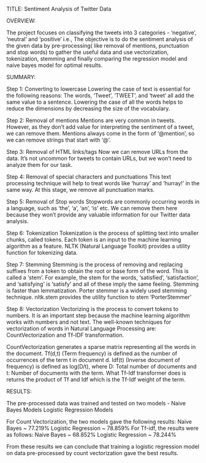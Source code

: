 TITLE:  Sentiment Analysis of Twitter Data

OVERVIEW:

The project focuses on classifying the tweets into 3 categories - ‘negative’, ‘neutral’ and ‘positive’ i.e., The objective is to do the sentiment analysis of the given data by pre-processing( like removal of mentions, punctuation and stop words) to gather the useful data and use vectorization, tokenization, stemming and finally comparing the regression model and naive bayes model for optimal results.

SUMMARY:

Step 1: Converting to lowercase
Lowering the case of text is essential for the following reasons:
The words, ‘Tweet’, ‘TWEET’, and ‘tweet’ all add the same value to a sentence.
Lowering the case of all the words helps to reduce the dimensions by decreasing the size of the vocabulary.

Step 2: Removal of mentions
Mentions are very common in tweets. However, as they don’t add value for interpreting the sentiment of a tweet, we can remove them. Mentions always come in the form of ‘@mention’, so we can remove strings that start with ‘@’.

Step 3: Removal of HTML links/tags
Now we can remove URLs from the data. It’s not uncommon for tweets to contain URLs, but we won’t need to analyze them for our task.

Step 4: Removal of special characters and punctuations
This text processing technique will help to treat words like ‘hurray’ and ‘hurray!’ in the same way. At this stage, we remove all punctuation marks.


Step 5: Removal of Stop words
Stopwords are commonly occurring words in a language, such as ‘the’, ‘a’, ‘an’, ‘is’ etc. We can remove them here because they won’t provide any valuable information for our Twitter data analysis.

Step 6: Tokenization
Tokenization is the process of splitting text into smaller chunks, called tokens. Each token is an input to the machine learning algorithm as a feature. NLTK (Natural Language Toolkit) provides a utility function for tokenizing data.

Step 7: Stemming
Stemming is the process of removing and replacing suffixes from a token to obtain the root or base form of the word. This is called a ‘stem’. For example, the stem for the words, ‘satisfied’, ‘satisfaction’, and ‘satisfying’ is ‘satisfy’ and all of these imply the same feeling. Stemming is faster than lemmatization. Porter stemmer is a widely used stemming technique. nltk.stem provides the utility function to stem ‘PorterStemmer’

Step 8: Vectorization
Vectorizing is the process to convert tokens to numbers. It is an important step because the machine learning algorithm works with numbers and not text. The well-known techniques for vectorization of words in Natural Language Processing are: CountVectorization and Tf-IDF transformation. 

CountVectorization generates a sparse matrix representing all the words in the document.
Tf(d,t) (Term frequency) is defined as the number of occurrences of the term t in document d. Idf(t) (Inverse document of frequency) is defined as log(D/t), where D: Total number of documents and t: Number of documents with the term. What Tf-Idf transformer does is returns the product of Tf and Idf which is the Tf-Idf weight of the term.


RESULTS:

The pre-processed data was trained and tested on two models - 
Naive Bayes Models
Logistic Regression Models

For Count Vectorization, the two models gave the following results:
Naive Bayes ~ 77.219%
Logistic Regression ~ 78.859%
For Tf-idf, the results were as follows:
Naive Bayes ~ 68.852%
Logistic Regression ~ 78.244%

From these results we can conclude that training a logistic regression model on data pre-processed by count vectorization gave the best results.
